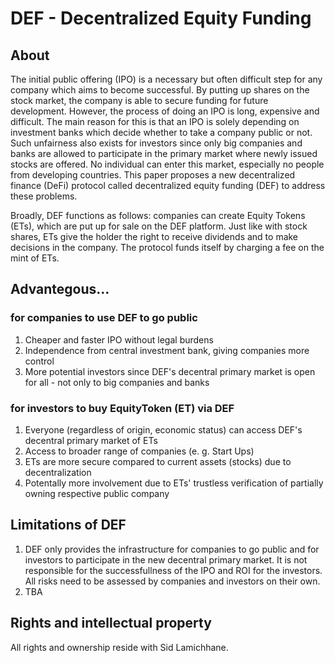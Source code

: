 # DEF - Decentralized Equity Funding

## About
The initial public offering (IPO) is a necessary but often difficult step for any company which aims to become successful. 
By putting up shares on the stock market, the company is able to secure funding for future development. 
However, the process of doing an IPO is long, expensive and difficult. The main reason for this is that an IPO is solely depending on investment banks which decide whether to take a company public or not. 
Such unfairness also exists for investors since only big companies and banks are allowed to participate in the primary market where newly issued stocks are offered. No individual can enter this market, especially no people from developing countries. 
This paper proposes a new decentralized finance (DeFi) protocol called decentralized equity funding (DEF) to address these problems.

Broadly, DEF functions as follows: companies can create Equity Tokens (ETs), which are put up for sale on the DEF platform. 
Just like with stock shares, ETs give the holder the right to receive dividends and to make decisions in the company. 
The protocol funds itself by charging a fee on the mint of ETs.

## Advantegous...
### for companies to use DEF to go public
1. Cheaper and faster IPO without legal burdens
2. Independence from central investment bank, giving companies more control
3. More potential investors since DEF's decentral primary market is open for all - not only to big companies and banks

### for investors to buy EquityToken (ET) via DEF
1. Everyone (regardless of origin, economic status) can access DEF's decentral primary market of ETs
2. Access to broader range of companies (e. g. Start Ups)
3. ETs are more secure compared to current assets (stocks) due to decentralization
4. Potentally more involvement due to ETs' trustless verification of partially owning respective public company

## Limitations of DEF
1. DEF only provides the infrastructure for companies to go public and for investors to participate in the new decentral primary market. It is not responsible for the successfullness of the IPO and ROI for the investors. All risks need to be assessed by companies and investors on their own.
2. TBA

## Rights and intellectual property
All rights and ownership reside with Sid Lamichhane.
